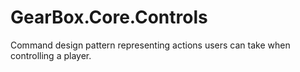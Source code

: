 # GearBox.Core.Controls
Command design pattern representing actions users can take when controlling a player.